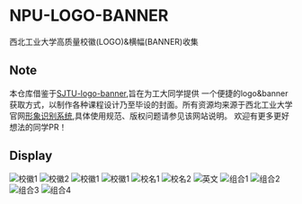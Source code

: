 # NPU-LOGO-BANNER
西北工业大学高质量校徽(LOGO)&amp;横幅(BANNER)收集
## Note
本仓库借鉴于[SJTU-logo-banner](https://github.com/weijianwen/SJTU-logo-banner),旨在为工大同学提供
一个便捷的logo&banner获取方式，以制作各种课程设计乃至毕设的封面。所有资源均来源于西北工业大学官网[形象识别系统](https://news.nwpu.edu.cn/xcb/index/xxsbxt.htm),具体使用规范、版权问题请参见该网站说明。
欢迎有更多更好想法的同学PR！
## Display
![校徽1](PNG\校徽（蓝）.png)
![校徽2](PNG\校徽（黑）.png)
![校徽1](PNG\校徽（黄）.png)
![校徽1](PNG\校徽（浅紫）.png)
![校名1](PNG\校名横幅（蓝）.png)
![校名2](PNG\校名竖幅（蓝）.png)
![英文](CNG\英文标准.png)
![组合1](PNG\组合体（黑底白logo）.png)
![组合2](PNG\组合（上下）.png)
![组合3](PNG\组合（上中下）.png)
![组合4](PNG\组合（左右）.png)








